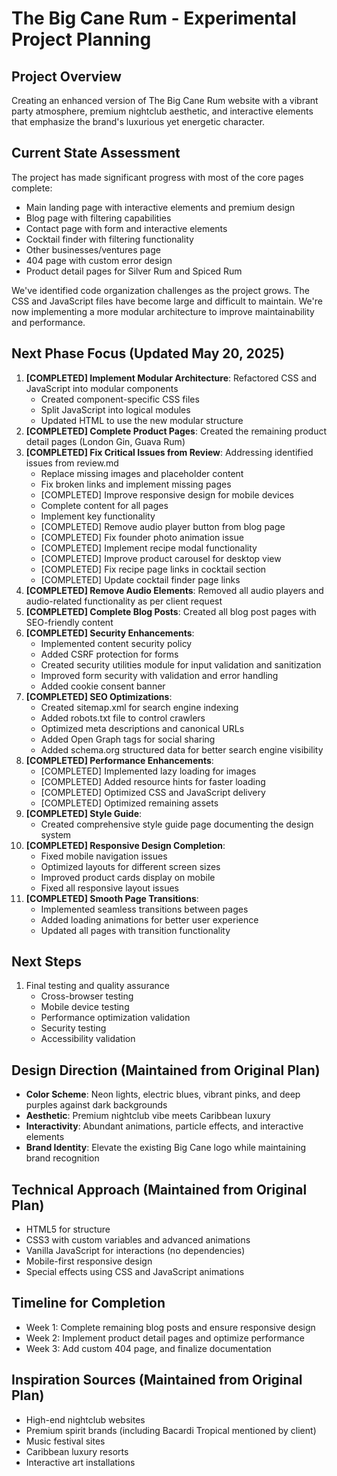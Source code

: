 # The Big Cane Rum - Experimental Project Planning

## Project Overview
Creating an enhanced version of The Big Cane Rum website with a vibrant party atmosphere, premium nightclub aesthetic, and interactive elements that emphasize the brand's luxurious yet energetic character.

## Current State Assessment
The project has made significant progress with most of the core pages complete:
- Main landing page with interactive elements and premium design
- Blog page with filtering capabilities 
- Contact page with form and interactive elements
- Cocktail finder with filtering functionality
- Other businesses/ventures page
- 404 page with custom error design
- Product detail pages for Silver Rum and Spiced Rum

We've identified code organization challenges as the project grows. The CSS and JavaScript files have become large and difficult to maintain. We're now implementing a more modular architecture to improve maintainability and performance.

## Next Phase Focus (Updated May 20, 2025)
1. **[COMPLETED] Implement Modular Architecture**: Refactored CSS and JavaScript into modular components
   - Created component-specific CSS files
   - Split JavaScript into logical modules
   - Updated HTML to use the new modular structure
2. **[COMPLETED] Complete Product Pages**: Created the remaining product detail pages (London Gin, Guava Rum)
3. **[COMPLETED] Fix Critical Issues from Review**: Addressing identified issues from review.md
   - Replace missing images and placeholder content
   - Fix broken links and implement missing pages
   - [COMPLETED] Improve responsive design for mobile devices
   - Complete content for all pages
   - Implement key functionality
   - [COMPLETED] Remove audio player button from blog page
   - [COMPLETED] Fix founder photo animation issue
   - [COMPLETED] Implement recipe modal functionality
   - [COMPLETED] Improve product carousel for desktop view
   - [COMPLETED] Fix recipe page links in cocktail section
   - [COMPLETED] Update cocktail finder page links
4. **[COMPLETED] Remove Audio Elements**: Removed all audio players and audio-related functionality as per client request
5. **[COMPLETED] Complete Blog Posts**: Created all blog post pages with SEO-friendly content
6. **[COMPLETED] Security Enhancements**: 
   - Implemented content security policy
   - Added CSRF protection for forms
   - Created security utilities module for input validation and sanitization
   - Improved form security with validation and error handling
   - Added cookie consent banner
7. **[COMPLETED] SEO Optimizations**:
   - Created sitemap.xml for search engine indexing
   - Added robots.txt file to control crawlers
   - Optimized meta descriptions and canonical URLs
   - Added Open Graph tags for social sharing
   - Added schema.org structured data for better search engine visibility
8. **[COMPLETED] Performance Enhancements**: 
   - [COMPLETED] Implemented lazy loading for images
   - [COMPLETED] Added resource hints for faster loading
   - [COMPLETED] Optimized CSS and JavaScript delivery
   - [COMPLETED] Optimized remaining assets
9. **[COMPLETED] Style Guide**:
   - Created comprehensive style guide page documenting the design system
10. **[COMPLETED] Responsive Design Completion**:
    - Fixed mobile navigation issues
    - Optimized layouts for different screen sizes
    - Improved product cards display on mobile
    - Fixed all responsive layout issues
11. **[COMPLETED] Smooth Page Transitions**:
    - Implemented seamless transitions between pages
    - Added loading animations for better user experience
    - Updated all pages with transition functionality

## Next Steps
1. Final testing and quality assurance
   - Cross-browser testing
   - Mobile device testing
   - Performance optimization validation
   - Security testing
   - Accessibility validation

## Design Direction (Maintained from Original Plan)
- **Color Scheme**: Neon lights, electric blues, vibrant pinks, and deep purples against dark backgrounds
- **Aesthetic**: Premium nightclub vibe meets Caribbean luxury
- **Interactivity**: Abundant animations, particle effects, and interactive elements
- **Brand Identity**: Elevate the existing Big Cane logo while maintaining brand recognition

## Technical Approach (Maintained from Original Plan)
- HTML5 for structure
- CSS3 with custom variables and advanced animations
- Vanilla JavaScript for interactions (no dependencies)
- Mobile-first responsive design
- Special effects using CSS and JavaScript animations

## Timeline for Completion
- Week 1: Complete remaining blog posts and ensure responsive design
- Week 2: Implement product detail pages and optimize performance
- Week 3: Add custom 404 page, and finalize documentation

## Inspiration Sources (Maintained from Original Plan)
- High-end nightclub websites
- Premium spirit brands (including Bacardi Tropical mentioned by client)
- Music festival sites
- Caribbean luxury resorts
- Interactive art installations